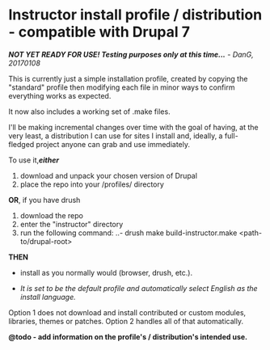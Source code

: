 # Instructor install profile / distribution - compatible with Drupal 7

*__NOT YET READY FOR USE!  Testing purposes only at this time...__ - DanG, 20170108*

This is currently just a simple installation profile, created by copying the "standard" profile then modifying each file in minor ways to confirm everything works as expected.

It now also includes a working set of .make files.

I'll be making incremental changes over time with the goal of having, at the very least, a distribution I can use for sites I install and, ideally, a full-fledged project anyone can grab and use immediately.

To use it,*__either__*
1. download and unpack your chosen version of Drupal
2. place the repo into your <drupal-root>/profiles/ directory
 
__OR__, if you have drush
 
1. download the repo
2. enter the "instructor" directory
3. run the following command:
..- drush make build-instructor.make <path-to/drupal-root>

__THEN__

* install as you normally would (browser, drush, etc.).
 - *It is set to be the default profile and automatically select English as the install language.*
 
 Option 1 does not download and install contributed or custom modules, libraries, themes or patches.
 Option 2 handles all of that automatically.

__@todo - add information on the profile's / distribution's intended use.__
